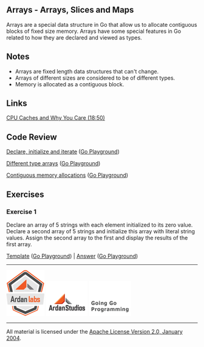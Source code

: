 ## Arrays - Arrays, Slices and Maps

Arrays are a special data structure in Go that allow us to allocate contiguous blocks of fixed size memory. Arrays have some special features in Go related to how they are declared and viewed as types.

## Notes

* Arrays are fixed length data structures that can't change.
* Arrays of different sizes are considered to be of different types.
* Memory is allocated as a contiguous block.

## Links

[CPU Caches and Why You Care (18:50)](https://youtu.be/WDIkqP4JbkE?t=1129)

## Code Review

[Declare, initialize and iterate](example1/example1.go) ([Go Playground](http://play.golang.org/p/2D24t6fbW_))

[Different type arrays](example2/example2.go) ([Go Playground](http://play.golang.org/p/nYgwqqOctt))

[Contiguous memory allocations](example3/example3.go) ([Go Playground](http://play.golang.org/p/L-SmdGfUcP))

## Exercises

### Exercise 1

Declare an array of 5 strings with each element initialized to its zero value. Declare a second array of 5 strings and initialize this array with literal string values. Assign the second array to the first and display the results of the first array.

[Template](exercises/template1/template1.go) ([Go Playground](http://play.golang.org/p/ggjjRPzhAB)) | 
[Answer](exercises/exercise1/exercise1.go) ([Go Playground](http://play.golang.org/p/Pa3mrTCcpB))

___
[![Ardan Labs](../../00-slides/images/ggt_logo.png)](http://www.ardanlabs.com)
[![Ardan Studios](../../00-slides/images/ardan_logo.png)](http://www.ardanstudios.com)
[![GoingGo Blog](../../00-slides/images/ggb_logo.png)](http://www.goinggo.net)
___
All material is licensed under the [Apache License Version 2.0, January 2004](http://www.apache.org/licenses/LICENSE-2.0).